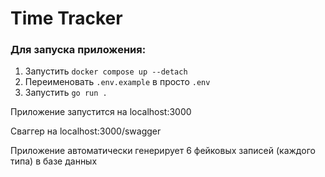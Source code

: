 # Time Tracker
### Для запуска приложения:
1. Запустить `docker compose up --detach`
2. Переименовать `.env.example` в просто `.env`
3. Запустить `go run .`

Приложение запустится на localhost:3000

Сваггер на localhost:3000/swagger

Приложение автоматически генерирует 6 фейковых записей (каждого типа) в базе данных

